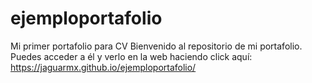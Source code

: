 # ejemploportafolio
Mi primer portafolio para CV
Bienvenido al repositorio de mi portafolio.
Puedes acceder a él y verlo en la web haciendo click aquí: https://jaguarmx.github.io/ejemploportafolio/
